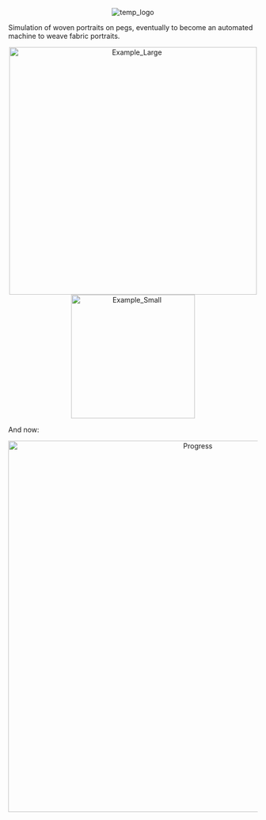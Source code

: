 <p align="center">
  <img align="center" alt="temp_logo" src="https://i.imgur.com/3YnnXHr.jpg">
</p>

Simulation of woven portraits on pegs, eventually to become an automated machine to weave fabric portraits.

<p align="center">
<img width="500" alt="Example_Large" src="https://i.imgur.com/A4CgPd2.png">
<img width="250" alt="Example_Small" src="https://i.imgur.com/A4CgPd2.png">
</p>


And now:
<p align="center">
<img width="750" alt="Progress" src="https://i.imgur.com/Nh6pQkR.jpg">
</p>
